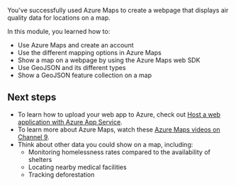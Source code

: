 You've successfully used Azure Maps to create a webpage that displays air quality data for locations on a map.

In this module, you learned how to:

* Use Azure Maps and create an account
* Use the different mapping options in Azure Maps
* Show a map on a webpage by using the Azure Maps web SDK
* Use GeoJSON and its different types
* Show a GeoJSON feature collection on a map

## Next steps

* To learn how to upload your web app to Azure, check out [Host a web application with Azure App Service](/learn/modules/host-a-web-app-with-azure-app-service/?azure-portal=true).
* To learn more about Azure Maps, watch these [Azure Maps videos on Channel 9](https://channel9.msdn.com/Search?term=%22azure%20maps%22&azure-portal=true).
* Think about other data you could show on a map, including:
  * Monitoring homelessness rates compared to the availability of shelters
  * Locating nearby medical facilities
  * Tracking deforestation
